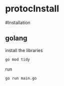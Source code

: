 # protocInstall

#Installation

## golang
install the libraries
```bash
go mod tidy
```

run
```bash
go run main.go
```
